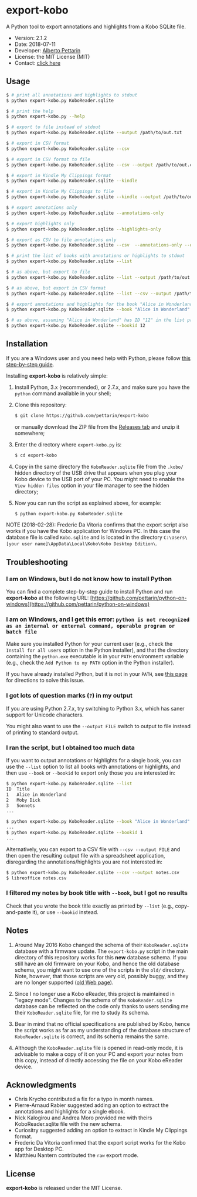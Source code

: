 # export-kobo

A Python tool to export annotations and highlights from a Kobo SQLite file.

* Version: 2.1.2
* Date: 2018-07-11
* Developer: [Alberto Pettarin](http://www.albertopettarin.it/)
* License: the MIT License (MIT)
* Contact: [click here](http://www.albertopettarin.it/contact.html)

## Usage

```bash
$ # print all annotations and highlights to stdout
$ python export-kobo.py KoboReader.sqlite

$ # print the help
$ python export-kobo.py --help

$ # export to file instead of stdout
$ python export-kobo.py KoboReader.sqlite --output /path/to/out.txt

$ # export in CSV format
$ python export-kobo.py KoboReader.sqlite --csv

$ # export in CSV format to file
$ python export-kobo.py KoboReader.sqlite --csv --output /path/to/out.csv

$ # export in Kindle My Clippings format
$ python export-kobo.py KoboReader.sqlite --kindle

$ # export in Kindle My Clippings to file
$ python export-kobo.py KoboReader.sqlite --kindle --output /path/to/out.csv

$ # export annotations only
$ python export-kobo.py KoboReader.sqlite --annotations-only

$ # export highlights only
$ python export-kobo.py KoboReader.sqlite --highlights-only

$ # export as CSV to file annotations only
$ python export-kobo.py KoboReader.sqlite --csv  --annotations-only --output /path/to/out.txt

$ # print the list of books with annotations or highlights to stdout
$ python export-kobo.py KoboReader.sqlite --list

$ # as above, but export to file
$ python export-kobo.py KoboReader.sqlite --list --output /path/to/out.txt

$ # as above, but export in CSV format
$ python export-kobo.py KoboReader.sqlite --list --csv --output /path/to/out.txt

$ # export annotations and highlights for the book "Alice in Wonderland"
$ python export-kobo.py KoboReader.sqlite --book "Alice in Wonderland"

$ # as above, assuming "Alice in Wonderland" has ID "12" in the list printed by --list
$ python export-kobo.py KoboReader.sqlite --bookid 12
```


## Installation

If you are a Windows user and you need help with Python,
please follow [this step-by-step guide](https://github.com/pettarin/python-on-windows).

Installing **export-kobo** is relatively simple:

1. Install Python, 3.x (recommended), or 2.7.x,
   and make sure you have the ``python`` command available in your shell;

2. Clone this repository:
    ```bash
    $ git clone https://github.com/pettarin/export-kobo
    ```
   or manually download the ZIP file from the [Releases tab](https://github.com/pettarin/export-kobo/releases/) and unzip it somewhere;

3. Enter the directory where ``export-kobo.py`` is:
    ```bash
    $ cd export-kobo
    ```

4. Copy in the same directory the ``KoboReader.sqlite`` file
   from the ``.kobo/`` hidden directory of the USB drive
   that appears when you plug your Kobo device to the USB port of your PC.
   You might need to enable the ``View hidden files`` option
   in your file manager to see the hidden directory;

5. Now you can run the script as explained above, for example:
    ```bash
    $ python export-kobo.py KoboReader.sqlite
    ```

NOTE (2018-02-28): Frederic Da Vitoria confirms that the export script
also works if you have the Kobo application for Windows PC.
In this case the database file is called ``Kobo.sqlite``
and is located in the directory
``C:\Users\[your user name]\AppData\Local\Kobo\Kobo Desktop Edition\``.


## Troubleshooting

### I am on Windows, but I do not know how to install Python

You can find a complete step-by-step guide to install Python
and run **export-kobo** at the following URL:
[https://github.com/pettarin/python-on-windows](https://github.com/pettarin/python-on-windows)

### I am on Windows, and I get this error: ``python is not recognized as an internal or external command, operable program or batch file``

Make sure you installed Python for your current user
(e.g., check the ``Install for all users`` option in the Python installer),
and that the directory containing the ``python.exe`` executable
is in your ``PATH`` environment variable
(e.g., check the ``Add Python to my PATH`` option in the Python installer).

If you have already installed Python, but it is not in your ``PATH``, see
[this page](https://docs.python.org/3/using/windows.html)
for directions to solve this issue.

### I got lots of question marks (``?``) in my output

If you are using Python 2.7.x, try switching to Python 3.x,
which has saner support for Unicode characters.

You might also want to use the ``--output FILE`` switch
to output to file instead of printing to standard output.

### I ran the script, but I obtained too much data

If you want to output annotations or highlights for a single book,
you can use the ``--list`` option to list all books with annotations or highlights,
and then use ``--book`` or ``--bookid`` to export only those you are interested in:

``` bash
$ python export-kobo.py KoboReader.sqlite --list
ID  Title
1   Alice in Wonderland
2   Moby Dick
3   Sonnets
...

$ python export-kobo.py KoboReader.sqlite --book "Alice in Wonderland"
...
$ python export-kobo.py KoboReader.sqlite --bookid 1
...
```

Alternatively, you can export to a CSV file with ``--csv --output FILE``
and then open the resulting output file with a spreadsheet application,
disregarding the annotations/highlights you are not interested in:

```bash
$ python export-kobo.py KoboReader.sqlite --csv --output notes.csv
$ libreoffice notes.csv
```

### I filtered my notes by book title with ``--book``, but I got no results

Check that you wrote the book title exactly as printed by ``--list``
(e.g., copy-and-paste it), or use ``--bookid`` instead.


## Notes

1. Around May 2016 Kobo changed the schema
   of their ``KoboReader.sqlite`` database with a firmware update.
   The ``export-kobo.py`` script in the main directory of this repository
   works for this **new** database schema.
   If you still have an old firmware on your Kobo,
   and hence the old database schema,
   you might want to use one of the scripts in the ``old/`` directory.
   Note, however, that those scripts are very old, possibly buggy,
   and they are no longer supported
   ([old Web page](http://www.albertopettarin.it/exportnotes.html)).

2. Since I no longer use a Kobo eReader,
   this project is maintained in "legacy mode".
   Changes to the schema of the ``KoboReader.sqlite`` database
   can be reflected on the code
   only thanks to users sending me their ``KoboReader.sqlite`` file,
   for me to study its schema.

3. Bear in mind that no official specifications are published by Kobo,
   hence the script works as far as
   my understanding of the database structure of ``KoboReader.sqlite`` is correct,
   and its schema remains the same.

4. Although the ``KoboReader.sqlite`` file is opened in read-only mode,
   it is advisable to make a copy of it on your PC
   and export your notes from this copy,
   instead of directly accessing the file on your Kobo eReader device.


## Acknowledgments

* Chris Krycho contributed a fix for a typo in month names.
* Pierre-Arnaud Rabier suggested adding an option to extract the annotations and highlights for a single ebook.
* Nick Kalogirou and Andrea Moro provided me with theirs KoboReader.sqlite file with the new schema.
* Curiositry suggested adding an option to extract in Kindle My Clippings format.
* Frederic Da Vitoria confirmed that the export script works for the Kobo app for Desktop PC.
* Matthieu Nantern contributed the ``raw`` export mode.


## License

**export-kobo** is released under the MIT License.



